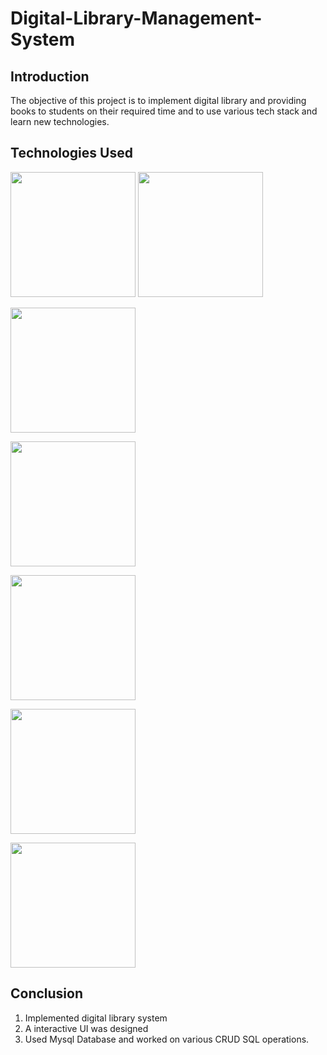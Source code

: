 # Digital-Library-Management-System

## Introduction
The objective of this project is to implement digital library and providing books to students on their required time and to use various tech stack and learn new technologies.

## Technologies Used

[<img target="_blank" src="https://miro.medium.com/max/1400/1*TTM5AleQfFJ-mItttJROdg.jpeg" width=200>](https://www.mysql.com/) 
[<img target="_blank" src="https://upload.wikimedia.org/wikipedia/commons/thumb/d/d9/Node.js_logo.svg/1200px-Node.js_logo.svg.png" width=200>](https://nodejs.org/en/) 

[<img target="_blank" src="https://upload.wikimedia.org/wikipedia/commons/thumb/6/61/HTML5_logo_and_wordmark.svg/1200px-HTML5_logo_and_wordmark.svg.png" width=200>](https://www.w3schools.com/html/) 

[<img target="_blank" src="https://upload.wikimedia.org/wikipedia/commons/thumb/d/d5/CSS3_logo_and_wordmark.svg/1200px-CSS3_logo_and_wordmark.svg.png" width=200>](https://www.w3schools.com/css/) 

[<img target="_blank" src="https://upload.wikimedia.org/wikipedia/commons/d/d4/Javascript-shield.svg" width=200>](https://www.w3schools.com/js/) 

[<img target="_blank" src="https://undsgn.com/wp-content/uploads/2018/03/XAMPP-3.jpg" width=200>](https://en.wikipedia.org/wiki/XAMPP)

[<img target="_blank" src="https://upload.wikimedia.org/wikipedia/commons/thumb/2/27/PHP-logo.svg/1200px-PHP-logo.svg.png" width=200>](https://www.php.net/)

## Conclusion
1. Implemented digital library system 
2. A interactive UI was designed 
3. Used Mysql Database and worked on various CRUD SQL operations.
